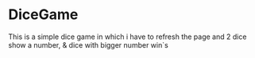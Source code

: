 # DiceGame
This is a simple dice game in which i have to refresh the page and 2 dice show a number, & dice with bigger number win`s



